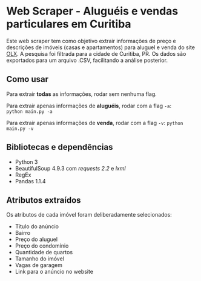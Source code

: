 # Web Scraper - Aluguéis e vendas particulares em Curitiba

Este web scraper tem como objetivo extrair informações de preço e descrições de imóveis (casas e apartamentos) para aluguel e venda do site [OLX](https://www.olx.com.br). A pesquisa foi filtrada para a cidade de Curitiba, PR.
Os dados são exportados para um arquivo .CSV, facilitando a análise posterior.

## Como usar

Para extrair __todas__ as informações, rodar sem nenhuma flag.

Para extrair apenas informações de __aluguéis__, rodar com a flag `-a`:  
`python main.py -a`

Para extrair apenas informações de __venda__, rodar com a flag `-v`:
`python main.py -v`


## Bibliotecas e dependências

- Python 3
- BeautifulSoup 4.9.3 com *requests 2.2* e *lxml*
- RegEx
- Pandas 1.1.4

## Atributos extraídos

Os atributos de cada imóvel foram deliberadamente selecionados:

- Título do anúncio
- Bairro
- Preço do aluguel
- Preço do condomínio
- Quantidade de quartos
- Tamanho do imóvel
- Vagas de garagem
- Link para o anúncio no website
